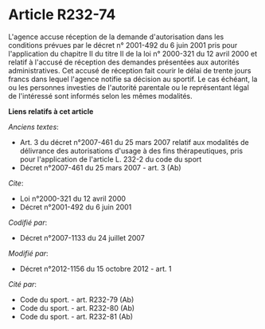 # Article R232-74

L'agence accuse réception de la demande d'autorisation dans les conditions prévues par le décret n° 2001-492 du 6 juin 2001
pris pour l'application du chapitre II du titre II de la loi n° 2000-321 du 12 avril 2000 et relatif à l'accusé de réception
des demandes présentées aux autorités administratives. Cet accusé de réception fait courir le délai de trente jours francs
dans lequel l'agence notifie sa décision au sportif. Le cas échéant, la ou les personnes investies de l'autorité parentale ou
le représentant légal de l'intéressé sont informés selon les mêmes modalités.

**Liens relatifs à cet article**

_Anciens textes_:

  - Art. 3 du décret n°2007-461 du 25 mars 2007 relatif aux modalités de délivrance des autorisations d'usage à des fins thérapeutiques, pris pour l'application de l'article L. 232-2 du code du sport
  - Décret n°2007-461 du 25 mars 2007 - art. 3 (Ab)

_Cite_:

  - Loi n°2000-321 du 12 avril 2000
  - Décret n°2001-492 du 6 juin 2001

_Codifié par_:

  - Décret n°2007-1133 du 24 juillet 2007

_Modifié par_:

  - Décret n°2012-1156 du 15 octobre 2012 - art. 1

_Cité par_:

  - Code du sport. - art. R232-79 (Ab)
  - Code du sport. - art. R232-80 (Ab)
  - Code du sport. - art. R232-81 (Ab)
